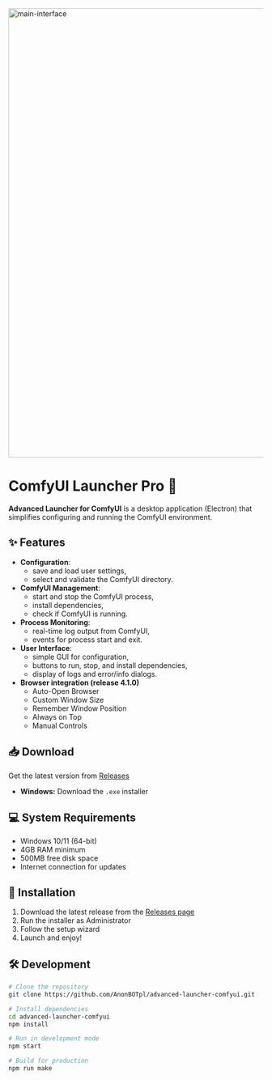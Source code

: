 <img width="1182" height="888" alt="main-interface" src="https://github.com/user-attachments/assets/8f420af6-5ac4-4a82-8bcf-66d55c2f8c8d" />


# ComfyUI Launcher Pro 🚀

**Advanced Launcher for ComfyUI** is a desktop application (Electron) that simplifies configuring and running the ComfyUI environment.

## ✨ Features

- **Configuration**:
  - save and load user settings,
  - select and validate the ComfyUI directory.
- **ComfyUI Management**:
  - start and stop the ComfyUI process,
  - install dependencies,
  - check if ComfyUI is running.
- **Process Monitoring**:
  - real-time log output from ComfyUI,
  - events for process start and exit.
- **User Interface**:
  - simple GUI for configuration,
  - buttons to run, stop, and install dependencies,
  - display of logs and error/info dialogs.
- **Browser integration (release 4.1.0)**
  - Auto-Open Browser
  - Custom Window Size
  - Remember Window Position
  - Always on Top
  - Manual Controls

## 📥 Download

Get the latest version from [Releases](https://github.com/AnonBOTpl/advanced-launcher-comfyui/releases)

- **Windows:** Download the `.exe` installer

## 💻 System Requirements

- Windows 10/11 (64-bit)
- 4GB RAM minimum
- 500MB free disk space
- Internet connection for updates

## 🔧 Installation

1. Download the latest release from the [Releases page](https://github.com/AnonBOTpl/advanced-launcher-comfyui/releases)
2. Run the installer as Administrator
3. Follow the setup wizard
4. Launch and enjoy!

## 🛠️ Development

```bash
# Clone the repository
git clone https://github.com/AnonBOTpl/advanced-launcher-comfyui.git

# Install dependencies
cd advanced-launcher-comfyui
npm install

# Run in development mode
npm start

# Build for production
npm run make
